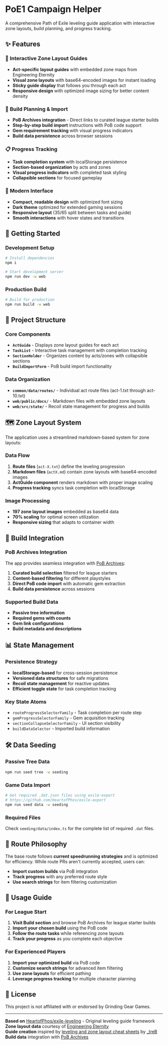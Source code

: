 # PoE1 Campaign Helper

A comprehensive Path of Exile leveling guide application with interactive zone layouts, build planning, and progress tracking.

## ✨ Features

### 📍 **Interactive Zone Layout Guides**
- **Act-specific layout guides** with embedded zone maps from Engineering Eternity
- **Visual zone layouts** with base64-encoded images for instant loading
- **Sticky guide display** that follows you through each act
- **Responsive design** with optimized image sizing for better content density

### 🔨 **Build Planning & Import**
- **PoB Archives integration** - Direct links to curated league starter builds
- **Step-by-step build import** instructions with PoB code support
- **Gem requirement tracking** with visual progress indicators
- **Build data persistence** across browser sessions

### 📋 **Progress Tracking**
- **Task completion system** with localStorage persistence
- **Section-based organization** by acts and zones
- **Visual progress indicators** with completed task styling
- **Collapsible sections** for focused gameplay

### 🎨 **Modern Interface**
- **Compact, readable design** with optimized font sizing
- **Dark theme** optimized for extended gaming sessions
- **Responsive layout** (35/65 split between tasks and guide)
- **Smooth interactions** with hover states and transitions

## 🚀 Getting Started

### Development Setup
```bash
# Install dependencies
npm i

# Start development server
npm run dev -w web
```

### Production Build
```bash
# Build for production
npm run build -w web
```

## 📁 Project Structure

### Core Components
- **`ActGuide`** - Displays zone layout guides for each act
- **`TaskList`** - Interactive task management with completion tracking
- **`SectionHolder`** - Organizes content by acts/zones with collapsible sections
- **`BuildImportForm`** - PoB build import functionality

### Data Organization
- **`common/data/routes/`** - Individual act route files (act-1.txt through act-10.txt)
- **`web/public/docs/`** - Markdown files with embedded zone layouts
- **`web/src/state/`** - Recoil state management for progress and builds

## 🗺️ Zone Layout System

The application uses a streamlined markdown-based system for zone layouts:

### Data Flow
1. **Route files** (`act-X.txt`) define the leveling progression
2. **Markdown files** (`actX.md`) contain zone layouts with base64-encoded images
3. **ActGuide component** renders markdown with proper image scaling
4. **Progress tracking** syncs task completion with localStorage

### Image Processing
- **197 zone layout images** embedded as base64 data
- **70% scaling** for optimal screen utilization
- **Responsive sizing** that adapts to container width

## 🔧 Build Integration

### PoB Archives Integration
The app provides seamless integration with [PoB Archives](https://pobarchives.com/builds/B44DWJ7P?sort=dps):

1. **Curated build selection** filtered for league starters
2. **Content-based filtering** for different playstyles
3. **Direct PoB code import** with automatic gem extraction
4. **Build data persistence** across sessions

### Supported Build Data
- **Passive tree information**
- **Required gems with counts**
- **Gem link configurations**
- **Build metadata and descriptions**

## 📊 State Management

### Persistence Strategy
- **localStorage-based** for cross-session persistence
- **Versioned data structures** for safe migrations
- **Recoil state management** for reactive updates
- **Efficient toggle state** for task completion tracking

### Key State Atoms
- `routeProgressSelectorFamily` - Task completion per route step
- `gemProgressSelectorFamily` - Gem acquisition tracking
- `sectionCollapseSelectorFamily` - UI section visibility
- `buildDataSelector` - Imported build information

## 🛠️ Data Seeding

### Passive Tree Data
```bash
npm run seed tree -w seeding
```

### Game Data Import
```bash
# Get required .dat.json files using exile-export
# https://github.com/HeartofPhos/exile-export
npm run seed data -w seeding
```

### Required Files
Check `seeding/data/index.ts` for the complete list of required `.dat` files.

## 📝 Route Philosophy

The base route follows **current speedrunning strategies** and is optimized for efficiency. While route PRs aren't currently accepted, users can:

- **Import custom builds** via PoB integration
- **Track progress** with any preferred route style
- **Use search strings** for item filtering customization

## 🎯 Usage Guide

### For League Start
1. **Visit Build section** and browse PoB Archives for league starter builds
2. **Import your chosen build** using the PoB code
3. **Follow the route tasks** while referencing zone layouts
4. **Track your progress** as you complete each objective

### For Experienced Players
1. **Import your optimized build** via PoB code
2. **Customize search strings** for advanced item filtering
3. **Use zone layouts** for efficient pathing
4. **Leverage progress tracking** for multiple character planning

## 📜 License

This project is not affiliated with or endorsed by Grinding Gear Games.

---

**Based on** [HeartofPhos/exile-leveling](https://github.com/HeartofPhos/exile-leveling) - Original leveling guide framework  
**Zone layout data** courtesy of [Engineering Eternity](https://www.youtube.com/channel/UCaFHfrY-6uGSAvmczp_7a6Q)  
**Guide creation** inspired by [leveling and zone layout cheat sheets](https://www.reddit.com/r/pathofexile/comments/8gz1jz/leveling_and_zone_layout_cheat_sheets/) by [_treB](https://www.reddit.com/user/_treB/)  
**Build data** integration with [PoB Archives](https://pobarchives.com/)
